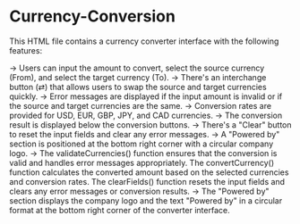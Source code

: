 # Currency-Conversion

This HTML file contains a currency converter interface with the following features:

-> Users can input the amount to convert, select the source currency (From), and select the target currency (To).
-> There's an interchange button (⇄) that allows users to swap the source and target currencies quickly.
-> Error messages are displayed if the input amount is invalid or if the source and target currencies are the same.
-> Conversion rates are provided for USD, EUR, GBP, JPY, and CAD currencies.
-> The conversion result is displayed below the conversion buttons.
-> There's a "Clear" button to reset the input fields and clear any error messages.
-> A "Powered by" section is positioned at the bottom right corner with a circular company logo.
-> The validateCurrencies() function ensures that the conversion is valid and handles error messages appropriately. The convertCurrency() function calculates the converted amount based on the selected currencies and conversion rates. The clearFields() function resets the input fields and clears any error messages or conversion results.
-> The "Powered by" section displays the company logo and the text "Powered by" in a circular format at the bottom right corner of the converter interface.

